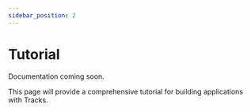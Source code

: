 ```yaml
---
sidebar_position: 2
---
```


# Tutorial

Documentation coming soon.

This page will provide a comprehensive tutorial for building applications with Tracks.
